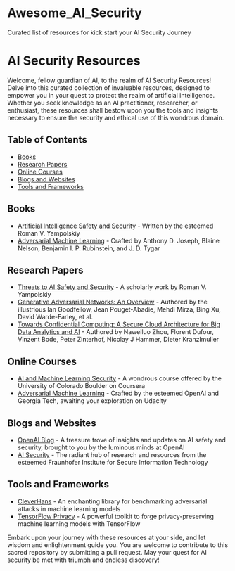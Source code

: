 # Awesome_AI_Security
Curated list of resources for kick start your AI Security Journey
# AI Security Resources

Welcome, fellow guardian of AI, to the realm of AI Security Resources! Delve into this curated collection of invaluable resources, designed to empower you in your quest to protect the realm of artificial intelligence. Whether you seek knowledge as an AI practitioner, researcher, or enthusiast, these resources shall bestow upon you the tools and insights necessary to ensure the security and ethical use of this wondrous domain.

## Table of Contents

- [Books](#books)
- [Research Papers](#research-papers)
- [Online Courses](#online-courses)
- [Blogs and Websites](#blogs-and-websites)
- [Tools and Frameworks](#tools-and-frameworks)

## Books

- [Artificial Intelligence Safety and Security](https://www.cambridge.org/9781108485292) - Written by the esteemed Roman V. Yampolskiy
- [Adversarial Machine Learning](https://www.oreilly.com/library/view/adversarial-machine-learning/9781492033896/) - Crafted by Anthony D. Joseph, Blaine Nelson, Benjamin I. P. Rubinstein, and J. D. Tygar

## Research Papers

- [Threats to AI Safety and Security](https://arxiv.org/abs/1611.07975) - A scholarly work by Roman V. Yampolskiy
- [Generative Adversarial Networks: An Overview](https://arxiv.org/abs/1710.07035) - Authored by the illustrious Ian Goodfellow, Jean Pouget-Abadie, Mehdi Mirza, Bing Xu, David Warde-Farley, et al.
- [Towards Confidential Computing: A Secure Cloud Architecture for Big Data Analytics and AI](https://arxiv.org/pdf/2305.17761.pdf) - Authored by Naweiluo Zhou, Florent Dufour, Vinzent Bode, Peter Zinterhof, Nicolay J Hammer, Dieter Kranzlmuller
## Online Courses

- [AI and Machine Learning Security](https://www.coursera.org/learn/ai-machine-learning-security) - A wondrous course offered by the University of Colorado Boulder on Coursera
- [Adversarial Machine Learning](https://www.udacity.com/course/adversarial-machine-learning--ud120) - Crafted by the esteemed OpenAI and Georgia Tech, awaiting your exploration on Udacity

## Blogs and Websites

- [OpenAI Blog](https://www.openai.com/blog/) - A treasure trove of insights and updates on AI safety and security, brought to you by the luminous minds at OpenAI
- [AI Security](https://www.aisec.fraunhofer.de/) - The radiant hub of research and resources from the esteemed Fraunhofer Institute for Secure Information Technology

## Tools and Frameworks

- [CleverHans](https://github.com/cleverhans-lab/cleverhans) - An enchanting library for benchmarking adversarial attacks in machine learning models
- [TensorFlow Privacy](https://github.com/tensorflow/privacy) - A powerful toolkit to forge privacy-preserving machine learning models with TensorFlow

Embark upon your journey with these resources at your side, and let wisdom and enlightenment guide you. You are welcome to contribute to this sacred repository by submitting a pull request. May your quest for AI security be met with triumph and endless discovery!

